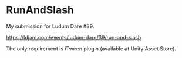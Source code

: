 # RunAndSlash

My submission for Ludum Dare #39.

https://ldjam.com/events/ludum-dare/39/run-and-slash

The only requirement is iTween plugin (available at Unity Asset Store).
